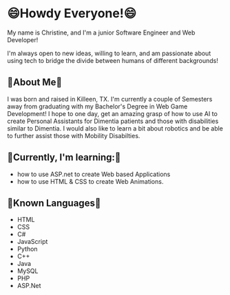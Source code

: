<!--
**cnb028/cnb028** is a ✨ _special_ ✨ repository because its `README.md` (this file) appears on your GitHub profile.
-->

# 😄Howdy Everyone!😄

My name is Christine, and I'm a junior Software Engineer and Web Developer!

I'm always open to new ideas, willing to learn, and am passionate about using tech to bridge the divide between humans of different backgrounds!

## 👾About Me👾
I was born and raised in Killeen, TX. I'm currently a couple of Semesters away from graduating with my Bachelor's Degree in Web Game Development! I hope to one day, get an amazing grasp of how to use AI to create Personal Assistants for Dimentia patients and those with disabilities similar to Dimentia. I would also like to learn a bit about robotics and be able to further assist those with Mobility Disabilties.

## 🌱Currently, I'm learning:🌱
- how to use ASP.net to create Web based Applications
- how to use HTML & CSS to create Web Animations.


## 🔭Known Languages🔭
- HTML
- CSS 
- C#
- JavaScript
- Python
- C++
- Java
- MySQL
- PHP
- ASP.Net








